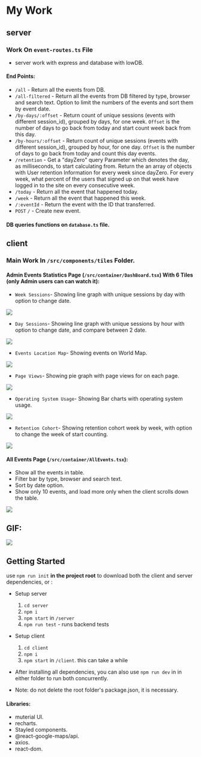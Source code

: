 # My Work
## server
### Work On `event-routes.ts` File
- server work with express and database with lowDB.
#### End Points:
- `/all` - Return all the events from DB. 
- `/all-filtered` - Return all the events from DB filtered by type, browser and search text. Option to limit the numbers of the events and sort them by event date. 
- `/by-days/:offset` - Return count of unique sessions (events with different session_id), grouped by days, for one week. 
`Offset` is the number of days to go back from today and start count week back from this day.
- `/by-hours/:offset` - Return count of unique sessions (events with different session_id), grouped by hour, for one day.
`Offset` is the number of days to go back from today and count this day events.
- `/retention` - Get a "dayZero" query Parameter which denotes the day, as milliseconds, to start calculating from. Return the an array of objects with User retention Information for every week since dayZero. For every week, what percent of the users that signed up on that week have logged in to the site on every consecutive week. 
- `/today` - Return all the event that happened today.
- `/week` - Return all the event that happened this week.
- `/:eventId` - Return the event with the ID that transferred.
- `POST` `/` - Create new event.

#### DB queries functions on `database.ts` file.

## client
### Main Work In `/src/components/tiles` Folder.
#### Admin Events Statistics Page (`/src/container/DashBoard.tsx`) With 6 Tiles (only Admin users can can watch it):
- `Week Sessions`- Showing line graph with unique sessions by day with option to change date. 

![](./readme-pic/SessionsEachDay.png)

- `Day Sessions`- Showing line graph with unique sessions by hour with option to change date, and compare between 2 date.

![](./readme-pic/DaySessions.png)

- `Events Location Map`- Showing events on World Map.

![](./readme-pic/Map.png)

- `Page Views`- Showing pie graph with page views for on each page.

![](./readme-pic/Pie.png)

- `Operating System Usage`- Showing Bar charts with operating system usage.

![](./readme-pic/OS.png)

- `Retention Cohort`- Showing retention cohort week by week, with option to change the week of start counting.

![](./readme-pic/retention.png)

#### All Events Page (`/src/container/AllEvents.tsx`):
- Show all the events in table.
- Filter bar by type, browser and search text. 
- Sort by date option.
- Show only 10 events, and load more only when the client scrolls down the table.

![](./readme-pic/AllEvents.png)

## GIF:

![](./readme-pic/main.gif)

## Getting Started
  
use `npm run init` __in the project root__ to download both the client and server dependencies, or :   
- Setup server  
    1. `cd server`  
    3. `npm i` 
    3. `npm start` in `/server`
    4. `npm run test` - runs backend tests
- Setup client  
    1. `cd client`  
    3. `npm i` 
    3. `npm start` in `/client`. this can take a while
- After installing all dependencies, you can also use `npm run dev` in in either folder to run both concurrently.

- Note: do not delete the root folder's package.json, it is necessary.

#### Libraries:
- muterial UI.
- recharts.
- Stayled components.
- @react-google-maps/api.
- axios.
- react-dom.

